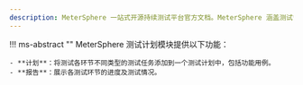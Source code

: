 ```yaml
---
description: MeterSphere 一站式开源持续测试平台官方文档。MeterSphere 涵盖测试管理、接口测试、UI 测试和性能测试等功能，全面兼容 JMeter、Selenium 等主流开源标准，有效助力开发和测试团队充分利用云弹性进行高度可 扩展的自动化测试，加速高质量的软件交付。
---
```


!!! ms-abstract ""
    MeterSphere 测试计划模块提供以下功能：<br>

    - **计划**：将测试各环节不同类型的测试任务添加到一个测试计划中，包括功能用例。
    - **报告**：展示各测试环节的进度及测试情况。
  


